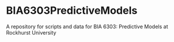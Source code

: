 # BIA6303PredictiveModels
A repository for scripts and data for BIA 6303: Predictive Models at Rockhurst University
